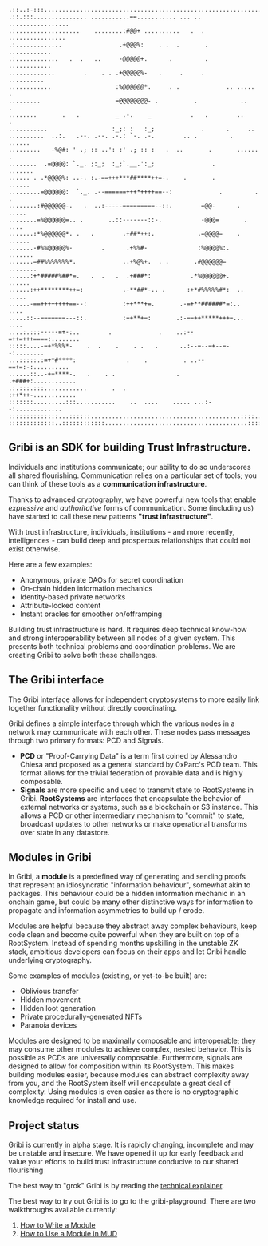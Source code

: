 ```
.::..:-:::..............................................................
.::.:::............... ...........==........... ... .. .................
.:..................    ........:#@@+ ..........   .  . ................
.:.............                .+@@@%:    . .  .       .    ............
.:............   .  .   ..     -@@@@@+.      .         .    ............
.............        .    . . .+@@@@@%-   .     .     .       ..........
............                  :%@@@@@@*.     . .             .. .....  .
.........                     =@@@@@@@@- .          .            ..    .
........       .   .          _ .-.    _           .   .        ..    .
...........                  :_;: :   :_;             .      .     ..  
..........  ..:.   .--. .--. .-.: `-. .-.        .. .         .   ......
.........   -%@#: ' .; :: ..': :' .; :: :   .  ..       .       ...... .
........  .=@@@@: `._. ;:_;  :_;`.__.':_;                .       ....... 
...... . .*@@@@%: ..-. :.-==+++***##****++=-.    .       .        ...... 
.........=@@@@@@:  `._. .--======+++*++++==--:             .         . . 
........:#@@@@@@-.   .  ..:-----=========--::.        =@@-      .  .....
........=%@@@@@@=.. .       ..::-------::-.           -@@@=       . ....
.......:*%@@@@@@*. .   .        .+##*++:.            .=@@@@=    . ......
.......-#%%@@@@@%-        .      .+%%#-              :%@@@@%:.   .......
.......=##%%%%%%%*.             ..+%@%+.  . .       .#@@@@@@=   ........
......:+*#####%##*=.   .  .   .  .+###*:           .*%@@@@@@+.    ......
......:++********++=:           .-**##*-.. .      :+*#%%%%%#*:  .. .....
......-==++++++++==--:          :++***+=.       .-=+**######*=:..   ....
.....::--=======---::.          :=+**+=:       .:-==++*****+++=...  ....
....:.:::-----=+-:..        .             .    ..:--=++=+++====:........
:::::....-=+*%%%*-    .  .    .    . .   .      ..:--=--=+--=--:........
...:::::.:=+*#****:              .    .          . ..--==+=:-:..........
......::..-++****-.   .    . .                 .     .+###+:............
.:.:::.:::............       .  .                    :++*++-............
:::::::.........:::...........    ..  ....    ..... ...:--:.............
::::::::::::::...::::::..........................................::::...
:::::::::::::..::::::::::::........................................:::::
```

## Gribi is an SDK for building Trust Infrastructure.

Individuals and institutions communicate; our ability to do so underscores all shared flourishing. Communication relies on a particular set of tools; you can think of these tools as a **communication infrastructure**. 

Thanks to advanced cryptography, we have powerful new tools that enable _expressive_ and _authoritative_ forms of communication. Some (including us) have started to call these new patterns **"trust infrastructure"**.

With trust infrastructure, individuals, institutions - and more recently, intelligences - can build deep and prosperous relationships that could not exist otherwise.

Here are a few examples:
- Anonymous, private DAOs for secret coordination
- On-chain hidden information mechanics
- Identity-based private networks
- Attribute-locked content
- Instant oracles for smoother on/offramping

Building trust infrastructure is hard. It requires deep technical know-how and strong interoperability between all nodes of a given system. This presents both technical problems and coordination problems. We are creating Gribi to solve both these challenges.

## The Gribi interface

The Gribi interface allows for independent cryptosystems to more easily link together functionality without directly coordinating.

Gribi defines a simple interface through which the various nodes in a network may communicate with each other. These nodes pass messages through two primary formats: PCD and Signals. 
- **PCD** or "Proof-Carrying Data" is a term first coined by Alessandro Chiesa and proposed as a general standard by 0xParc's PCD team. This format allows for the trivial federation of provable data and is highly composable. 
- **Signals** are more specific and used to transmit state to RootSystems in Gribi. **RootSystems** are interfaces that encapsulate the behavior of external networks or systems, such as a blockchain or S3 instance. This allows a PCD or other intermediary mechanism to "commit" to state, broadcast updates to other networks or make operational transforms over state in any datastore. 

## Modules in Gribi

In Gribi, a **module** is a predefined way of generating and sending proofs that represent an idiosyncratic "information behaviour", somewhat akin to packages. This behaviour could be a hidden information mechanic in an onchain game, but could be many other distinctive ways for information to propagate and information asymmetries to build up / erode. 

Modules are helpful because they abstract away complex behaviours, keep code clean and become quite powerful when they are built on top of a RootSystem. Instead of spending months upskilling in the unstable ZK stack, ambitious developers can focus on their apps and let Gribi handle underlying cryptography.

Some examples of modules (existing, or yet-to-be built) are:

- Oblivious transfer
- Hidden movement
- Hidden loot generation
- Private procedurally-generated NFTs
- Paranoia devices

Modules are designed to be maximally composable and interoperable; they may consume other modules to achieve complex, nested behavior. This is possible as PCDs are universally composable. Furthermore, signals are designed to allow for composition within its RootSystem. This makes building modules easier, because modules can abstract complexity away from you, and the RootSystem itself will encapsulate a great deal of complexity. Using modules is even easier as there is no cryptographic knowledge required for install and use.

## Project status

Gribi is currently in alpha stage. It is rapidly changing, incomplete and may be unstable and insecure. We have opened it up for early feedback and value your efforts to build trust infrastructure conducive to our shared flourishing

The best way to "grok" Gribi is by reading the [technical explainer](/TECHNICAL.md).

The best way to try out Gribi is to go to the gribi-playground. There are two walkthroughs available currently:

1) [How to Write a Module](https://github.com/tonk-gg/gribi-playground/blob/main/playground/module/TUTORIAL.md)
2) [How to Use a Module in MUD](https://github.com/tonk-gg/gribi-playground/blob/main/playground/game/TUTORIAL.md)
